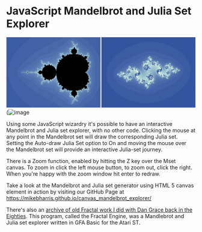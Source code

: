 # JavaScript Mandelbrot and Julia Set Explorer

![Mandelbrot's Baby](mset.png)
(<img width="1289" alt="image" src="https://user-images.githubusercontent.com/60698096/196234582-b16f8318-751a-415b-93cb-b8b6a8670934.png">

Using some JavaScript wizardry it's possible to have an interactive Mandelbrot and Julia set explorer, with no other code.  Clicking the mouse at any point in the Mandelbrot set will draw the corresponding Julia set.  Setting the Auto-draw Julia Set option to On and moving the mouse over the Mandelbrot set will provide an interactive Julia-set journey.

There is a Zoom function, enabled by hitting the Z key over the Mset canvas.  To zoom in click the left mouse button, to zoom out, click the right.  When you're happy with the zoom window hit enter to redraw.

Take a look at the Mandelbrot and Julia set generator using HTML 5 canvas element in action by visiting our GitHub Page at https://mikebharris.github.io/canvas_mandelbrot_explorer/

There's also an [archive of old Fractal work I did with Dan Grace back in the Eighties](https://mbharris.co.uk/fe3/).  This program, called the Fractal Engine, was a Mandlebrot and Julia set explorer written in GFA Basic for the Atari ST.
